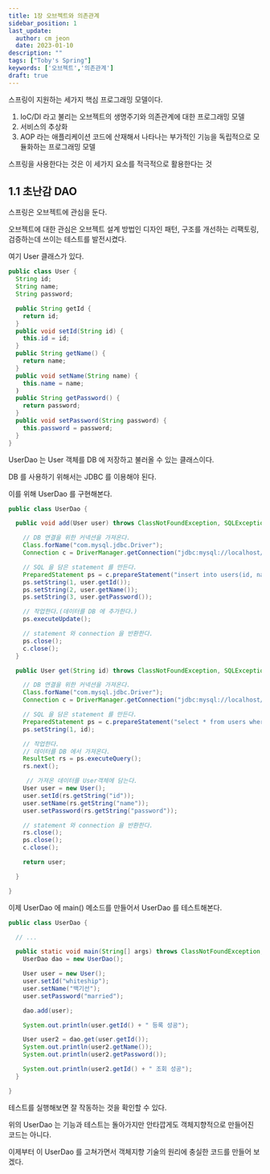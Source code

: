 ```yaml
---
title: 1장 오브젝트와 의존관계
sidebar_position: 1
last_update:
  author: cm jeon
  date: 2023-01-10
description: ""
tags: ["Toby's Spring"]
keywords: ['오브젝트','의존관계']
draft: true
---
```


스프링이 지원하는 세가지 핵심 프로그래밍 모델이다.

1. IoC/DI 라고 불리는 오브젝트의 생명주기와 의존관계에 대한 프로그래밍 모델
2. 서비스의 추상화
3. AOP 라는 애플리케이션 코드에 산재해서 나타나는 부가적인 기능을 독립적으로 모듈화하는 프로그래밍 모델

스프링을 사용한다는 것은 이 세가지 요소를 적극적으로 활용한다는 것

## 1.1 초난감 DAO

스프링은 오브젝트에 관심을 둔다.

오브젝트에 대한 관심은 오브젝트 설계 방법인 디자인 패턴, 구조를 개선하는 리팩토링, 검증하는데 쓰이는 테스트를 발전시켰다.

여기 User 클래스가 있다.

<!--truncate-->

```java title="User.java"
public class User {
  String id;
  String name;
  String password;

  public String getId {
    return id;
  }
  public void setId(String id) {
    this.id = id;
  }
  public String getName() {
    return name;
  }
  public void setName(String name) {
    this.name = name;
  )
  public String getPassword() {
    return password;
  }
  public void setPassword(String password) {
    this.password = password;
  }
}
```

UserDao 는 User 객체를 DB 에 저장하고 불러올 수 있는 클래스이다.

DB 를 사용하기 위해서는 JDBC 를 이용해야 된다.

이를 위해 UserDao 를 구현해본다.

```java title="UserDao.java"
public class UserDao {

  public void add(User user) throws ClassNotFoundException, SQLException {

    // DB 연결을 위한 커넥션을 가져온다.
    Class.forName("com.mysql.jdbc.Driver");
    Connection c = DriverManager.getConnection("jdbc:mysql://localhost/springbook?characterEncoding=UTF-8", "spring", "book");

    // SQL 을 담은 statement 를 만든다.
    PreparedStatement ps = c.prepareStatement("insert into users(id, name, password) values(?,?,?)");
    ps.setString(1, user.getId());
    ps.setString(2, user.getName());
    ps.setString(3, user.getPassword());

    // 작업한다.(데이터를 DB 에 추가한다.)
    ps.executeUpdate();

    // statement 와 connection 을 반환한다.
    ps.close();
    c.close();
  }

  public User get(String id) throws ClassNotFoundException, SQLException {

    // DB 연결을 위한 커넥션을 가져온다.
    Class.forName("com.mysql.jdbc.Driver");
    Connection c = DriverManager.getConnection("jdbc:mysql://localhost/springbook?characterEncoding=UTF-8", "spring", "book");

    // SQL 을 담은 statement 를 만든다.
    PreparedStatement ps = c.prepareStatement("select * from users where id = ?");
    ps.setString(1, id);

    // 작업한다.
    // 데이터를 DB 에서 가져온다.
    ResultSet rs = ps.executeQuery();
    rs.next();

     // 가져온 데이터를 User객체에 담는다.
    User user = new User();
    user.setId(rs.getString("id"));
    user.setName(rs.getString("name"));
    user.setPassword(rs.getString("password"));

    // statement 와 connection 을 반환한다.
    rs.close();
    ps.close();
    c.close();

    return user;

  }

}
```

이제 UserDao 에 main() 메소드를 만들어서 UserDao 를 테스트해본다.

```java title="UserDao.java"
public class UserDao {

  // ...

  public static void main(String[] args) throws ClassNotFoundException, SQLException {
    UserDao dao = new UserDao();

    User user = new User();
    user.setId("whiteship");
    user.setName("백기선");
    user.setPassword("married");

    dao.add(user);

    System.out.println(user.getId() + " 등록 성공");

    User user2 = dao.get(user.getId());
    System.out.println(user2.getName());
    System.out.println(user2.getPassword());

    System.out.println(user2.getId() + " 조회 성공");
  }

}
```

테스트를 실행해보면 잘 작동하는 것을 확인할 수 있다.

위의 UserDao 는 기능과 테스트는 돌아가지만 안타깝게도 객체지향적으로 만들어진 코드는 아니다.

이제부터 이 UserDao 를 고쳐가면서 객체지향 기술의 원리에 충실한 코드를 만들어 보겠다.
